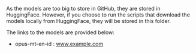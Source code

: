 As the models are too big to store in GitHub, they are stored in HuggingFace. However, if you choose to run the scripts that download the models locally from HuggingFace, they will be stored in this folder.

The links to the models are provided below:
- opus-mt-en-id : www.example.com
